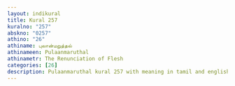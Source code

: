 ```yaml
---
layout: indikural
title: Kural 257
kuralno: "257"
abskno: "0257"
athino: "26"
athiname: புலான்மறுத்தல்
athinameen: Pulaanmaruthal
athinametr: The Renunciation of Flesh
categories: [26]
description: Pulaanmaruthal kural 257 with meaning in tamil and english 
---
```



